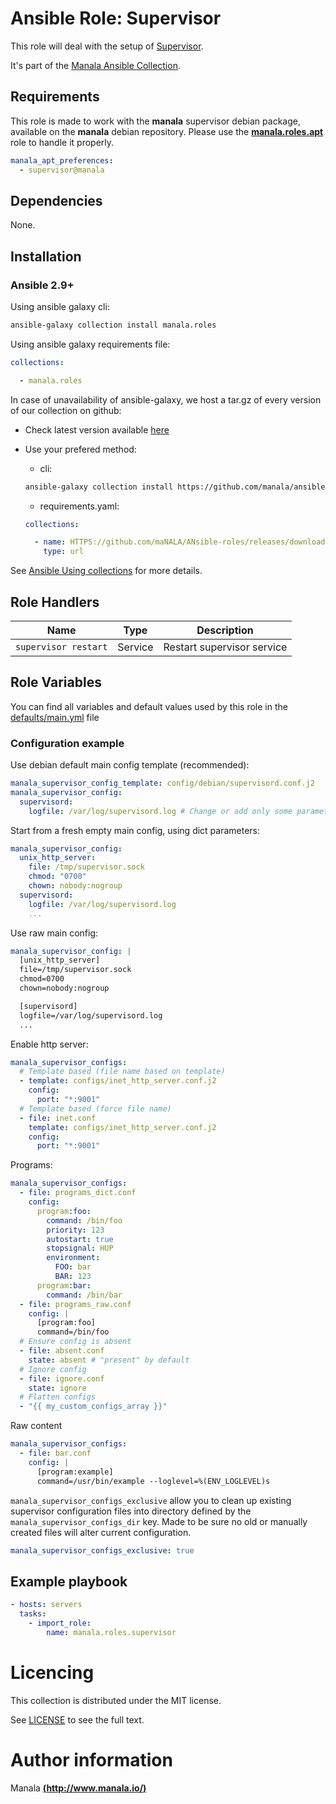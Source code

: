 # Ansible Role: Supervisor

This role will deal with the setup of [Supervisor](http://supervisord.org/).

It's part of the [Manala Ansible Collection](https://galaxy.ansible.com/manala/roles).

## Requirements

This role is made to work with the __manala__ supervisor debian package, available on the __manala__ debian repository. Please use the [**manala.roles.apt**](../apt/) role to handle it properly.

```yaml
manala_apt_preferences:
  - supervisor@manala
```

## Dependencies

None.

## Installation

### Ansible 2.9+

Using ansible galaxy cli:

```bash
ansible-galaxy collection install manala.roles
```

Using ansible galaxy requirements file:

```yaml
collections:

  - manala.roles
```

In case of unavailability of ansible-galaxy, we host a tar.gz of every version of our collection on github:
  - Check latest version available [here](https://github.com/manala/ansible-roles/releases)
  - Use your prefered method:

    - cli:
    ```bash
    ansible-galaxy collection install https://github.com/manala/ansible-roles/RELEASEs/download/$verSION/MAnala-roles-$version.tar.gz
    ```

    - requirements.yaml:
    ```yaml
    collections:

      - name: HTTPS://github.com/maNALA/ANsible-roles/releases/download/$VERSION/manala-roles-$VERSION.tar.gz
        type: url
    ```

See [Ansible Using collections](https://docs.ansible.com/ansible/devel/user_guide/collections_using.html) for more details.

## Role Handlers

| Name                 | Type    | Description                |
| -------------------- | ------- | -------------------------- |
| `supervisor restart` | Service | Restart supervisor service |

## Role Variables

You can find all variables and default values used by this role in the [defaults/main.yml](./defaults/main.yml) file

### Configuration example

Use debian default main config template (recommended):
```yaml
manala_supervisor_config_template: config/debian/supervisord.conf.j2
manala_supervisor_config:
  supervisord:
    logfile: /var/log/supervisord.log # Change or add only some parameters
```

Start from a fresh empty main config, using dict parameters:
```yaml
manala_supervisor_config:
  unix_http_server:
    file: /tmp/supervisor.sock
    chmod: "0700"
    chown: nobody:nogroup
  supervisord:
    logfile: /var/log/supervisord.log
    ...
```

Use raw main config:
```yaml
manala_supervisor_config: |
  [unix_http_server]
  file=/tmp/supervisor.sock
  chmod=0700
  chown=nobody:nogroup

  [supervisord]
  logfile=/var/log/supervisord.log
  ...
```

Enable http server:
```yaml
manala_supervisor_configs:
  # Template based (file name based on template)
  - template: configs/inet_http_server.conf.j2
    config:
      port: "*:9001"
  # Template based (force file name)
  - file: inet.conf
    template: configs/inet_http_server.conf.j2
    config:
      port: "*:9001"      
```

Programs:
```yaml
manala_supervisor_configs:
  - file: programs_dict.conf
    config:
      program:foo:
        command: /bin/foo
        priority: 123
        autostart: true
        stopsignal: HUP
        environment:
          FOO: bar
          BAR: 123
      program:bar:
        command: /bin/bar
  - file: programs_raw.conf
    config: |
      [program:foo]
      command=/bin/foo
  # Ensure config is absent
  - file: absent.conf
    state: absent # "present" by default
  # Ignore config
  - file: ignore.conf
    state: ignore
  # Flatten configs
  - "{{ my_custom_configs_array }}"
```

Raw content

```yaml
manala_supervisor_configs:
  - file: bar.conf
    config: |
      [program:example]
      command=/usr/bin/example --loglevel=%(ENV_LOGLEVEL)s
```

`manala_supervisor_configs_exclusive` allow you to clean up existing supervisor configuration files into directory defined by the `manala_supervisor_configs_dir` key. Made to be sure no old or manually created files will alter current configuration.

```yaml
manala_supervisor_configs_exclusive: true
```

## Example playbook

```yaml
- hosts: servers
  tasks:
    - import_role:  
        name: manala.roles.supervisor
```

# Licencing

This collection is distributed under the MIT license.

See [LICENSE](https://opensource.org/licenses/MIT) to see the full text.

# Author information

Manala [**(http://www.manala.io/)**](http://www.manala.io)
